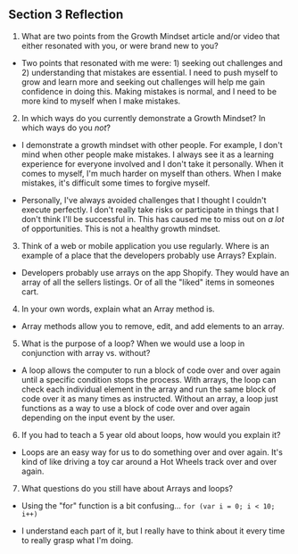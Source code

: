## Section 3 Reflection

1. What are two points from the Growth Mindset article and/or video that either resonated with you, or were brand new to you?

+ Two points that resonated with me were: 1) seeking out challenges and 2) understanding that mistakes are essential. I need to push myself to grow and learn more and seeking out challenges will help me gain confidence in doing this. Making mistakes is normal, and I need to be more kind to myself when I make mistakes.

2. In which ways do you currently demonstrate a Growth Mindset? In which ways do you _not_?

+ I demonstrate a growth mindset with other people. For example, I don't mind when other people make mistakes. I always see it as a learning experience for everyone involved and I don't take it personally. When it comes to myself, I'm much harder on myself than others. When I make mistakes, it's difficult some times to forgive myself.

+ Personally, I've always avoided challenges that I thought I couldn't execute perfectly. I don't really take risks or participate in things that I don't think I'll be successful in. This has caused me to miss out on *a lot* of opportunities. This is not a healthy growth mindset.


3. Think of a web or mobile application you use regularly. Where is an example of a place that the developers probably use Arrays? Explain.

+ Developers probably use arrays on the app Shopify. They would have an array of all the sellers listings. Or of all the "liked" items in someones cart.

4. In your own words, explain what an Array method is.

+ Array methods allow you to remove, edit, and add elements to an array.

5. What is the purpose of a loop? When we would use a loop in conjunction with array vs. without?

+ A loop allows the computer to run a block of code over and over again until a specific condition stops the process. With arrays, the loop can check each individual element in the array and run the same block of code over it as many times as instructed. Without an array, a loop just functions as a way to use a block of code over and over again depending on the input event by the user.

6. If you had to teach a 5 year old about loops, how would you explain it?

+ Loops are an easy way for us to do something over and over again. It's kind of like driving a toy car around a Hot Wheels track over and over again.

7. What questions do you still have about Arrays and loops?

+ Using the "for" function is a bit confusing... `for (var i = 0; i < 10; i++)`

+ I understand each part of it, but I really have to think about it every time to really grasp what I'm doing. 

